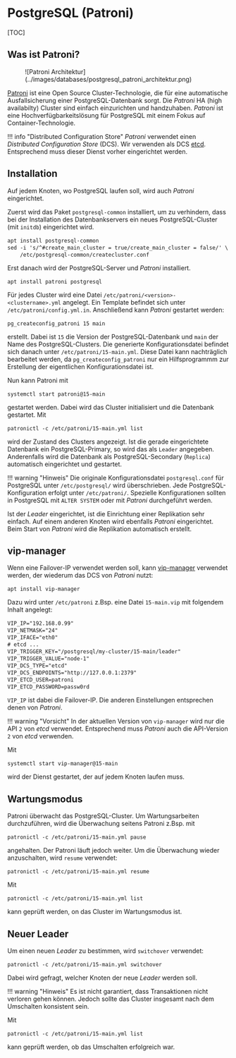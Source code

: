 # PostgreSQL (Patroni)

[TOC]

## Was ist Patroni?
<figure markdown>
  ![Patroni Architektur](../images/databases/postgresql_patroni_architektur.png)
</figure>

[Patroni](https://patroni.readthedocs.io/) ist eine Open Source Cluster-Technologie, die für eine automatische
Ausfallsicherung einer PostgreSQL-Datenbank sorgt.
Die _Patroni_ HA (high availabilty) Cluster sind einfach einzurichten und handzuhaben.
_Patroni_ ist eine Hochverfügbarkeitslösung für PostgreSQL mit einem Fokus
auf Container-Technologie.

!!! info "Distributed Configuration Store"
    _Patroni_ verwendet einen _Distributed Configuration Store_ (DCS).
    Wir verwenden als DCS [etcd](etcd.md). Entsprechend muss dieser Dienst vorher
    eingerichtet werden.

## Installation

Auf jedem Knoten, wo PostgreSQL laufen soll, wird auch _Patroni_ eingerichtet.

Zuerst wird das Paket `postgresql-common` installiert, um zu verhindern, dass
bei der Installation des Datenbankservers ein neues PostgreSQL-Cluster
(mit `initdb`) eingerichtet wird.

```commandline
apt install postgresql-common
sed -i 's/^#create_main_cluster = true/create_main_cluster = false/' \
    /etc/postgresql-common/createcluster.conf
```

Erst danach wird der PostgreSQL-Server und _Patroni_ installiert.

```commandline
apt install patroni postgresql
```

Für jedes Cluster wird eine Datei `/etc/patroni/<version>-<clustername>.yml`
angelegt. Ein Template befindet sich unter `/etc/patroni/config.yml.in`.
Anschließend kann _Patroni_ gestartet werden: 

```commandline
pg_createconfig_patroni 15 main
```

erstellt. Dabei ist `15` die Version der PostgreSQL-Datenbank und `main` der
Name des PostgreSQL-Clusters. Die generierte Konfigurationsdatei
befindet sich danach unter `/etc/patroni/15-main.yml`.
Diese Datei kann nachträglich bearbeitet werden, da `pg_createconfig_patroni`
nur ein Hilfsprogrammm zur Erstellung der eigentlichen Konfigurationsdatei ist.

Nun kann Patroni mit

```commandline
systemctl start patroni@15-main
```

gestartet werden. Dabei wird das Cluster initialisiert und die
Datenbank gestartet. Mit

```commandline
patronictl -c /etc/patroni/15-main.yml list
```

wird der Zustand des Clusters angezeigt. Ist die gerade eingerichtete Datenbank
ein PostgreSQL-Primary, so wird das als `Leader` angegeben.
Anderenfalls wird die Datenbank als PostgreSQL-Secondary (`Replica`)
automatisch eingerichtet und gestartet.

!!! warning "Hinweis"
    Die originale Konfigurationsdatei `postgresql.conf` für PostgreSQL
    unter `/etc/postgresql/` wird überschrieben. Jede PostgreSQL-Konfiguration
    erfolgt unter `/etc/patroni/`. Spezielle Konfigurationen sollten in
    PostgreSQL mit `ALTER SYSTEM` oder mit _Patroni_ durchgeführt werden.

Ist der _Leader_ eingerichtet, ist die Einrichtung einer Replikation sehr einfach.
Auf einem anderen Knoten wird ebenfalls _Patroni_ eingerichtet.
Beim Start von _Patroni_ wird die Replikation automatisch erstellt.

## vip-manager

Wenn eine Failover-IP verwendet werden soll, kann
[vip-manager](https://github.com/cybertec-postgresql/vip-manager)
verwendet werden, der wiederum das DCS von _Patroni_ nutzt:

```commandline
apt install vip-manager
```

Dazu wird unter `/etc/patroni` z.Bsp. eine Datei `15-main.vip` mit folgendem
Inhalt angelegt:

```shell
VIP_IP="192.168.0.99"
VIP_NETMASK="24"
VIP_IFACE="eth0"
# etcd ...
VIP_TRIGGER_KEY="/postgresql/my-cluster/15-main/leader"
VIP_TRIGGER_VALUE="node-1"
VIP_DCS_TYPE="etcd"
VIP_DCS_ENDPOINTS="http://127.0.0.1:2379"
VIP_ETCD_USER=patroni   
VIP_ETCD_PASSWORD=passw0rd
```

`VIP_IP` ist dabei die Failover-IP. Die anderen Einstellungen
entsprechen denen von _Patroni_. 

!!! warning "Vorsicht"
    In der aktuellen Version von `vip-manager` wird nur die API `2`
    von _etcd_ verwendet. Entsprechend muss _Patroni_ auch die
    API-Version `2` von _etcd_ verwenden.

Mit

```commandline
systemctl start vip-manager@15-main
```

wird der Dienst gestartet, der auf jedem Knoten laufen muss.

## Wartungsmodus

Patroni überwacht das PostgreSQL-Cluster. Um Wartungsarbeiten durchzuführen,
wird die Überwachung seitens Patroni z.Bsp. mit

```commandline
patronictl -c /etc/patroni/15-main.yml pause
```

angehalten. Der Patroni läuft jedoch weiter.
Um die Überwachung wieder anzuschalten, wird `resume` verwendet: 

```commandline
patronictl -c /etc/patroni/15-main.yml resume
```

Mit

```commandline
patronictl -c /etc/patroni/15-main.yml list
```

kann geprüft werden, on das Cluster im Wartungsmodus ist.

## Neuer Leader

Um einen neuen _Leader_ zu bestimmen, wird `switchover` verwendet:

```commandline
patronictl -c /etc/patroni/15-main.yml switchover
```

Dabei wird gefragt, welcher Knoten der neue _Leader_ werden soll.

!!! warning "Hinweis"
    Es ist nicht garantiert, dass Transaktionen nicht verloren gehen können.
    Jedoch sollte das Cluster insgesamt nach dem Umschalten konsistent sein.

Mit

```commandline
patronictl -c /etc/patroni/15-main.yml list
```

kann geprüft werden, ob das Umschalten erfolgreich war.
